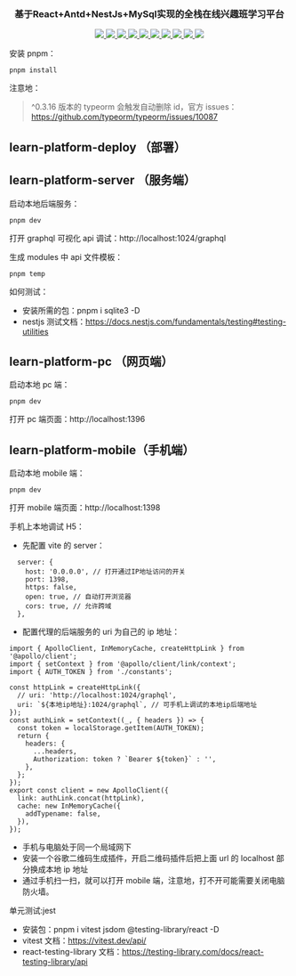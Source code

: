 <h3 align="center">基于React+Antd+NestJs+MySql实现的全栈在线兴趣班学习平台</h3>
<p align="center">
	<a href="https://pnpm.io/" target="_blank">
    <img src="https://img.shields.io/badge/pnpm-8.6.1-blue">
    </a>
	<a href="https://nodejs.org"  target="_blank">
      <img src="https://img.shields.io/badge/node-16.15.0-blue">
    </a>
    <a href="https://www.mysql.com/cn/downloads/" target="_blank">
    <img src="https://img.shields.io/badge/mysql-8.0.33-blue">
    </a>
	<a href="https://react.docschina.org/"  target="_blank">
      <img src="https://img.shields.io/badge/react-%5E18.2.0-blue">
    </a>
    <a href="https://nestjs.com/"  target="_blank">
      <img src="https://img.shields.io/badge/nestjs-%5E9.0.0-blue">
    </a>
        <a href="https://graphql.org/"  target="_blank">
      <img src="https://img.shields.io/badge/graphql-%5E16.6.0-blue">
    </a>
    <a href="https://typeorm.io/"  target="_blank">
      <img src="https://img.shields.io/badge/typeorm-%5E0.3.10-blue">
    </a>
    <a href="https://ant.design/index-cn"  target="_blank">
      <img src="https://img.shields.io/badge/antd-%5E5.5.0-blue">
    </a>
    <a href="https://mobile.ant.design/zh"  target="_blank">
      <img src="https://img.shields.io/badge/antd--mobile-%5E5.30.0-blue">
    </a>
    <a href="hhttps://dayjs.gitee.io/zh-CN/"  target="_blank">
      <img src="https://img.shields.io/badge/dayjs-%5E1.11.7-blue">
    </a>
</p>

安装 pnpm：

```
pnpm install
```

注意地：

> ^0.3.16 版本的 typeorm 会触发自动删除 id，官方 issues：https://github.com/typeorm/typeorm/issues/10087
## learn-platform-deploy （部署）
## learn-platform-server （服务端）

启动本地后端服务：

```
pnpm dev
```

打开 graphql 可视化 api 调试：http://localhost:1024/graphql

生成 modules 中 api 文件模板：

```
pnpm temp
```

如何测试：

- 安装所需的包：pnpm i sqlite3 -D
- nestjs 测试文档：https://docs.nestjs.com/fundamentals/testing#testing-utilities


## learn-platform-pc （网页端）

启动本地 pc 端：

```
pnpm dev
```

打开 pc 端页面：http://localhost:1396

## learn-platform-mobile（手机端）

启动本地 mobile 端：

```
pnpm dev
```

打开 mobile 端页面：http://localhost:1398

手机上本地调试 H5：

- 先配置 vite 的 server：

```
  server: {
    host: '0.0.0.0', // 打开通过IP地址访问的开关
    port: 1398,
    https: false,
    open: true, // 自动打开浏览器
    cors: true, // 允许跨域
  },
```

- 配置代理的后端服务的 uri 为自己的 ip 地址：

```
import { ApolloClient, InMemoryCache, createHttpLink } from '@apollo/client';
import { setContext } from '@apollo/client/link/context';
import { AUTH_TOKEN } from './constants';

const httpLink = createHttpLink({
  // uri: 'http://localhost:1024/graphql',
  uri: `${本地ip地址}:1024/graphql`, // 可手机上调试的本地ip后端地址
});
const authLink = setContext((_, { headers }) => {
  const token = localStorage.getItem(AUTH_TOKEN);
  return {
    headers: {
      ...headers,
      Authorization: token ? `Bearer ${token}` : '',
    },
  };
});
export const client = new ApolloClient({
  link: authLink.concat(httpLink),
  cache: new InMemoryCache({
    addTypename: false,
  }),
});

```

- 手机与电脑处于同一个局域网下
- 安装一个谷歌二维码生成插件，开启二维码插件后把上面 url 的 localhost 部分换成本地 ip 地址
- 通过手机扫一扫，就可以打开 mobile 端，注意地，打不开可能需要关闭电脑防火墙。

单元测试:jest

- 安装包：pnpm i vitest jsdom @testing-library/react -D
- vitest 文档：https://vitest.dev/api/
- react-testing-library 文档：https://testing-library.com/docs/react-testing-library/api
